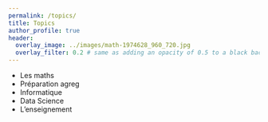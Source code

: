 ```yaml
---
permalink: /topics/
title: Topics
author_profile: true
header:
  overlay_image: ../images/math-1974628_960_720.jpg
  overlay_filter: 0.2 # same as adding an opacity of 0.5 to a black background
---
```


- Les maths
- Préparation agreg
- Informatique
- Data Science
- L’enseignement
